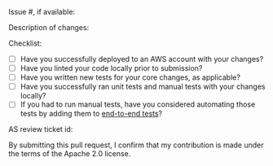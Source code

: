Issue #, if available:

Description of changes:

Checklist:

<!-- You can erase any parts of this template not applicable to your Pull Request. -->

- [ ] Have you successfully deployed to an AWS account with your changes?
- [ ] Have you linted your code locally prior to submission?
- [ ] Have you written new tests for your core changes, as applicable?
- [ ] Have you successfully ran unit tests and manual tests with your changes locally?
- [ ] If you had to run manual tests, have you considered automating those tests by adding them to [end-to-end tests](../main/end-to-end-tests/README.md)?

<!-- For major releases please provide internal ticket id -->

AS review ticket id:

By submitting this pull request, I confirm that my contribution is made under the terms of the Apache 2.0 license.
